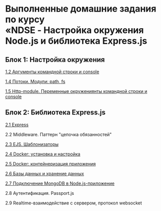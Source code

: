 # Выполненные домашние задания по курсу <br/> **«NDSE - Настройка окружения Node.js и библиотека Express.js**

## Блок 1: Настройка окружения

[1.2 Аргументы командной строки и console](https://github.com/KristineGNCH/NDSE/tree/main/HM-1.2)

[1.4 Потоки. Модули: path, fs](https://github.com/KristineGNCH/NDSE/tree/main/HM-1.4)

[1.5 Http-module. Переменные окружениянты командной строки и console](https://github.com/KristineGNCH/NDSE/tree/main/HM-1.5)


## Блок 2: Библиотека Express.js

[2.1 Express](https://github.com/KristineGNCH/NDSE/tree/main/HM-2.1)

2.2 Middleware. Паттерн "цепочка обязанностей"

[2.3 EJS. Шаблонизаторы](https://github.com/KristineGNCH/NDSE/tree/main/HM-2.3)

[2.4 Docker: установка и настройка](https://github.com/KristineGNCH/NDSE/tree/main/HM-2.4)

[2.5 Docker: контейнеризация приложения](https://github.com/KristineGNCH/NDSE/tree/main/HM-2.5)

[2.6 Базы данных и хранение данных](https://github.com/KristineGNCH/NDSE/tree/main/HM-2.6)

[2.7 Подключение MongoDB в Node.js-приложение](https://github.com/KristineGNCH/NDSE/tree/main/HM-2.7)

2.8 Аутентификация. Passport.js

2.9 Realtime-взаимодействие с сервером, протокол websocket

